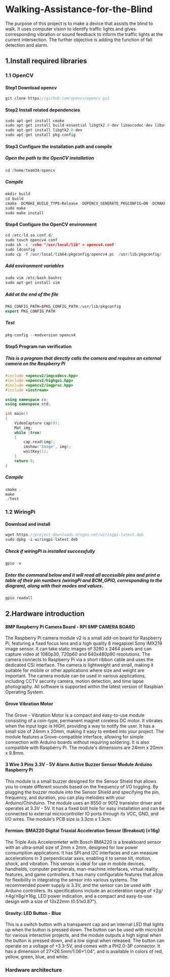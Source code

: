 # Walking-Assistance-for-the-Blind
The purpose of this project is to make a device that assists the blind to walk. It uses computer vision to identify traffic lights and gives corresponding vibration or sound feedback to inform the traffic lights at the current intersection. The further objective is adding the function of fall detection and alarm.


## 1.Install required libraries

 ### 1.1 OpenCV
 
  #### Step1 Download opencv
 ```cpp
 git clone https://github.com/opencv/opencv.git
 ```
  
 #### Step2 Install related dependencies
  ```cpp
  sudo apt-get install cmake
  sudo apt-get install build-essential libgtk2.0-dev libavcodec-dev libavformat-dev libjpeg-dev libswscale-dev libtiff5-dev
  sudo apt-get install libgtk2.0-dev
  sudo apt-get install pkg-config 
  ```
 #### Step3 Configure the installation path and compile
  ##### Open the path to the OpenCV installation
   ```cpp
   cd /home/team34/opencv
   ```
  ##### Compile
  ```cpp
  mkdir build
cd build
cmake -DCMAKE_BUILD_TYPE=Release -DOPENCV_GENERATE_PKGCONFIG=ON -DCMAKE_INSTALL_PREFIX=/usr/local ..
sudo make
sudo make install
```
#### Step4 Configure the OpenCV environment
```cpp
cd /etc/ld.so.conf.d/
sudo touch opencv4.conf
sudo sh -c 'echo "/usr/local/lib" > opencv4.conf'
sudo ldconfig
sudo cp -f /usr/local/lib64/pkgconfig/opencv4.pc  /usr/lib/pkgconfig/
```
##### Add environment variables
```cpp
sudo vim /etc/bash.bashrc
sudo apt-get install vim
```
##### Add at the end of the file
```cpp
PKG_CONFIG_PATH=$PKG_CONFIG_PATH:/usr/lib/pkgconfig
export PKG_CONFIG_PATH
```
##### Test
```cpp
pkg-config --modversion opencv4
```
#### Step5 Program run verification
##### This is a program that directly calls the camera and requires an external camera on the Raspberry Pi
```cpp
#include <opencv2/imgcodecs.hpp>
#include <opencv2/highgui.hpp>
#include <opencv2/imgproc.hpp>
#include <iostream>
 
using namespace cv;
using namespace std;
 
int main()
{
	VideoCapture cap(0);
	Mat img;
	while (true)
	{
		cap.read(img);
		imshow("Image", img);
		waitKey(1);
	}
    return 0;
}
```
 ##### Compile
 ```cpp
 cmake .
 make
 ./test
 ```
### 1.2 WiringPi
#### Download and install
```cpp
wget https://project-downloads.drogon.net/wiringpi-latest.deb
sudo dpkg -i wiringpi-latest.deb
```
##### Check if wiringPi is installed successfully
```cpp
gpio -v
```
##### Enter the command below and it will read all accessible pins and print a table of their pin numbers (wiringPi and BCM_GPIO, corresponding to the diagram), along with their modes and values.
```cpp
gpio readall
```
## 2.Hardware introduction
#### 8MP Raspberry Pi Camera Board -  RPI 8MP CAMERA BOARD
The Raspberry Pi camera module v2 is a small add-on board for Raspberry Pi, featuring a fixed focus lens and a high quality 8 megapixel Sony IMX219 image sensor. It can take static images of 3280 x 2464 pixels and can capture video at 1080p30, 720p60 and 640x480p90 resolutions. The camera connects to Raspberry Pi via a short ribbon cable and uses the dedicated CSi interface. The camera is lightweight and small, making it suitable for mobile or other applications where size and weight are important. The camera module can be used in various applications, including CCTV security camera, motion detection, and time lapse photography. All software is supported within the latest version of Raspbian Operating System.
#### Grove Vibration Motor
The Grove - Vibration Motor is a compact and easy-to-use module consisting of a coin-type, permanent magnet coreless DC motor. It vibrates when the input logic is HIGH, providing a way to notify the user. It has a small size of 24mm x 20mm, making it easy to embed into your project. The module features a Grove-compatible interface, allowing for simple connection with Arduino boards without requiring soldering. It is also compatible with Raspberry Pi. The module's dimensions are 24mm x 20mm x 9.8mm.
#### 3 Wire 3 Pins 3.3V - 5V Alarm Active Buzzer Sensor Module Arduino Raspberry Pi
This module is a small buzzer designed for the Sensor Shield that allows you to create different sounds based on the frequency of I/O toggling. By plugging the buzzer module into the Sensor Shield and specifying the pin, frequency, and duration, you can play melodies with your Arduino/Chinduino. The module uses an 8550 or 9012 transistor driver and operates at 3.3V - 5V. It has a fixed bolt hole for easy installation and can be connected to external microcontroller IO ports through its VCC, GND, and I/O wires. The module's PCB size is 3.3cm x 1.3cm.
#### Fermion: BMA220 Digital Triaxial Acceleration Sensor (Breakout) (±16g)
The Triple Axis Accelerometer with Bosch BMA220 is a breakboard sensor with an ultra-small size of 2mm x 2mm, designed for low power consumption applications. It has SPI and I2C interfaces and can measure accelerations in 3 perpendicular axes, enabling it to sense tilt, motion, shock, and vibration. This sensor is ideal for use in mobile devices, handhelds, computer peripherals, man-machine interfaces, virtual reality features, and game controllers. It has many configurable features that allow for flexibility in integrating the sensor into various systems. The recommended power supply is 3.3V, and the sensor can be used with Arduino controllers. Its specifications include an acceleration range of ±2g/±4g/±8g/±16g, LED power indication, and a compact and easy-to-use design with a size of 13x22mm (0.51x0.87").
#### Gravity: LED Button - Blue
This is a switch button with a transparent cap and an internal LED that lights up when the button is pressed down. The button can be used with micro:bit for various interactive projects, and the module outputs a high signal when the button is pressed down, and a low signal when released. The button can operate on a voltage of +3.3-5V, and comes with a PH2.0-3P connector. It has a dimension of 27×26.5mm/1.06×1.04”, and is available in colors of red, yellow, green, blue, and white.
### Hardware architecture
![]()

